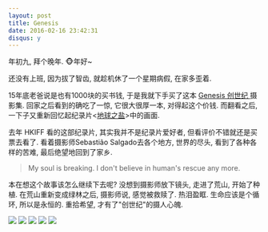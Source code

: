 ```yaml
---
layout: post
title: Genesis
date: 2016-02-16 23:42:31
disqus: y
---
```


年初九, 拜个晚年. 🐵年好~

还没有上班, 因为拔了智齿, 就趁机休了一个星期病假, 在家多歪着.

15年底老爸说是也有1000块的买书钱, 于是我就下手买了这本 [Genesis 创世纪 ](http://book.douban.com/subject/20500583/) 摄影集.
回家之后看到的确吃了一惊, 它很大很厚一本, 对得起这个价钱.
而翻看之后, 一下子又重新回忆起纪录片<[地球之盐](http://movie.douban.com/subject/10741871/)>中的画面.

去年 HKIFF 看的这部纪录片, 其实我并不是纪录片爱好者, 但看评价不错就还是买票去看了.
看着摄影师Sebastião Salgado去各个地方, 世界的尽头, 看到了各种各样的苦难, 最后绝望地回到了家乡.

> My soul is breaking. I don't believe in human's rescue any more.

本在想这个故事该怎么继续下去呢? 没想到摄影师放下镜头, 走进了荒山, 开始了种植.
在荒山重新变成绿林之后, 摄影师说, 感觉被救赎了. 热泪盈眶.
生命应该是个循环, 所以是永恒的. 重拾希望, 才有了"创世纪"的摄人心魄.

![](http://7xpew2.com1.z0.glb.clouddn.com/blog%2F1.pic.jpg)
![](http://7xpew2.com1.z0.glb.clouddn.com/blog%2F6.pic.jpg)
![](http://7xpew2.com1.z0.glb.clouddn.com/blog%2F7.pic.jpg)
![](http://7xpew2.com1.z0.glb.clouddn.com/blog%2F8.pic.jpg)
![](http://7xpew2.com1.z0.glb.clouddn.com/blog%2F11.pic.jpg)
